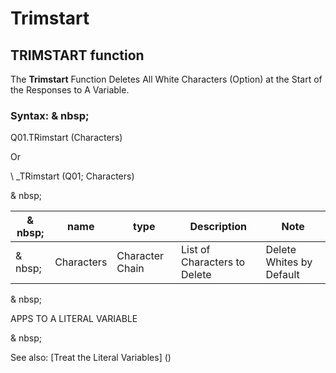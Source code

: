 # Trimstart

## TRIMSTART function

The **Trimstart** Function Deletes All White Characters (Option) at the Start of the Responses to A Variable.

### Syntax: & nbsp;

Q01.TRimstart (Characters)

Or

\ _TRimstart (Q01; Characters)

& nbsp;

| & nbsp; | **name** | **type** | **Description** | **Note** |
| --- | --- | --- | --- | --- |
| & nbsp; | Characters | Character Chain | List of Characters to Delete | Delete Whites by Default |

& nbsp;

APPS TO A LITERAL VARIABLE

& nbsp;

See also: [Treat the Literal Variables] (<Trellious Little Little.md>)